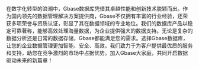 在数字化转型的浪潮中，Gbase数据库凭借其卓越性能和创新技术脱颖而出。作为国内领先的数据管理解决方案提供商，Gbase不仅拥有丰富的行业经验，还荣获多项荣誉与资质认证，彰显了其在数据领域的专业地位。我们的数据库产品以稳定可靠著称，能够高效处理海量数据，为企业提供强大的数据支持。无论是复杂的数据分析还是日常的数据存储，Gbase都能满足您的需求。选择Gbase数据库，让您的企业数据管理更加智能、安全、高效。我们致力于为客户提供最优质的服务和支持，助您在竞争激烈的市场中占据优势。加入Gbase大家庭，共同开启数据驱动未来的新篇章！